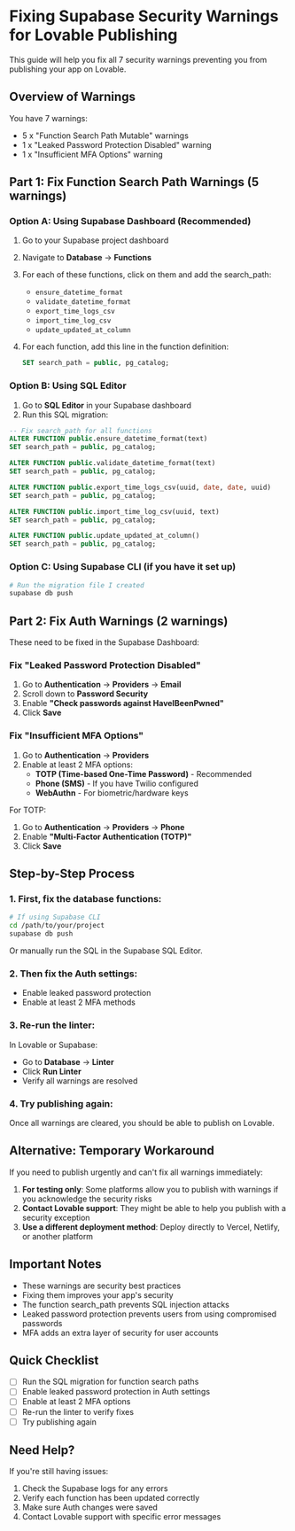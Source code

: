 # Fixing Supabase Security Warnings for Lovable Publishing

This guide will help you fix all 7 security warnings preventing you from publishing your app on Lovable.

## Overview of Warnings

You have 7 warnings:
- 5 x "Function Search Path Mutable" warnings
- 1 x "Leaked Password Protection Disabled" warning
- 1 x "Insufficient MFA Options" warning

## Part 1: Fix Function Search Path Warnings (5 warnings)

### Option A: Using Supabase Dashboard (Recommended)

1. Go to your Supabase project dashboard
2. Navigate to **Database** → **Functions**
3. For each of these functions, click on them and add the search_path:
   - `ensure_datetime_format`
   - `validate_datetime_format`
   - `export_time_logs_csv`
   - `import_time_log_csv`
   - `update_updated_at_column`

4. For each function, add this line in the function definition:
   ```sql
   SET search_path = public, pg_catalog;
   ```

### Option B: Using SQL Editor

1. Go to **SQL Editor** in your Supabase dashboard
2. Run this SQL migration:

```sql
-- Fix search_path for all functions
ALTER FUNCTION public.ensure_datetime_format(text)
SET search_path = public, pg_catalog;

ALTER FUNCTION public.validate_datetime_format(text)
SET search_path = public, pg_catalog;

ALTER FUNCTION public.export_time_logs_csv(uuid, date, date, uuid)
SET search_path = public, pg_catalog;

ALTER FUNCTION public.import_time_log_csv(uuid, text)
SET search_path = public, pg_catalog;

ALTER FUNCTION public.update_updated_at_column()
SET search_path = public, pg_catalog;
```

### Option C: Using Supabase CLI (if you have it set up)

```bash
# Run the migration file I created
supabase db push
```

## Part 2: Fix Auth Warnings (2 warnings)

These need to be fixed in the Supabase Dashboard:

### Fix "Leaked Password Protection Disabled"

1. Go to **Authentication** → **Providers** → **Email**
2. Scroll down to **Password Security**
3. Enable **"Check passwords against HaveIBeenPwned"**
4. Click **Save**

### Fix "Insufficient MFA Options"

1. Go to **Authentication** → **Providers**
2. Enable at least 2 MFA options:
   - **TOTP (Time-based One-Time Password)** - Recommended
   - **Phone (SMS)** - If you have Twilio configured
   - **WebAuthn** - For biometric/hardware keys

For TOTP:
1. Go to **Authentication** → **Providers** → **Phone**
2. Enable **"Multi-Factor Authentication (TOTP)"**
3. Click **Save**

## Step-by-Step Process

### 1. First, fix the database functions:
```bash
# If using Supabase CLI
cd /path/to/your/project
supabase db push
```

Or manually run the SQL in the Supabase SQL Editor.

### 2. Then fix the Auth settings:
- Enable leaked password protection
- Enable at least 2 MFA methods

### 3. Re-run the linter:
In Lovable or Supabase:
- Go to **Database** → **Linter**
- Click **Run Linter**
- Verify all warnings are resolved

### 4. Try publishing again:
Once all warnings are cleared, you should be able to publish on Lovable.

## Alternative: Temporary Workaround

If you need to publish urgently and can't fix all warnings immediately:

1. **For testing only**: Some platforms allow you to publish with warnings if you acknowledge the security risks
2. **Contact Lovable support**: They might be able to help you publish with a security exception
3. **Use a different deployment method**: Deploy directly to Vercel, Netlify, or another platform

## Important Notes

- These warnings are security best practices
- Fixing them improves your app's security
- The function search_path prevents SQL injection attacks
- Leaked password protection prevents users from using compromised passwords
- MFA adds an extra layer of security for user accounts

## Quick Checklist

- [ ] Run the SQL migration for function search paths
- [ ] Enable leaked password protection in Auth settings
- [ ] Enable at least 2 MFA options
- [ ] Re-run the linter to verify fixes
- [ ] Try publishing again

## Need Help?

If you're still having issues:
1. Check the Supabase logs for any errors
2. Verify each function has been updated correctly
3. Make sure Auth changes were saved
4. Contact Lovable support with specific error messages
